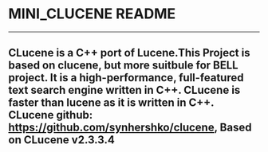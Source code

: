 MINI_CLUCENE README
================

------------------------------------------------------
CLucene is a C++ port of Lucene.This Project is based
on clucene, but more suitbule for BELL project.
It is a high-performance, full-featured text search 
engine written in C++. CLucene is faster than lucene
as it is written in C++.
CLucene github: https://github.com/synhershko/clucene, Based on CLucene v2.3.3.4
------------------------------------------------------